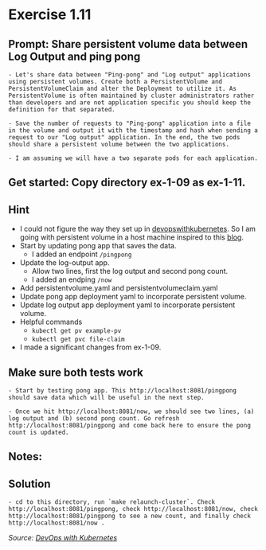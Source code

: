 # Exercise 1.11
## Prompt: Share persistent volume data between Log Output and ping pong
    - Let's share data between "Ping-pong" and "Log output" applications using persistent volumes. Create both a PersistentVolume and PersistentVolumeClaim and alter the Deployment to utilize it. As PersistentVolume is often maintained by cluster administrators rather than developers and are not application specific you should keep the definition for that separated.

    - Save the number of requests to "Ping-pong" application into a file in the volume and output it with the timestamp and hash when sending a request to our "Log output" application. In the end, the two pods should share a persistent volume between the two applications.

    - I am assuming we will have a two separate pods for each application.


## Get started: Copy directory ex-1-09 as ex-1-11.
## Hint
- I could not figure the way they set up in [devopswithkubernetes](https://devopswithkubernetes.com/part-1/4-introduction-to-storage). So I am going with persistent volume in a host machine inspired to this [blog](https://blog.ruanbekker.com/blog/2020/02/21/persistent-volumes-with-k3d-kubernetes/).
- Start by updating pong app that saves the data.
    - I added an endpoint `/pingpong`
- Update the log-output app.
    - Allow two lines, first the log output and second pong count.
    - I added an endping `/now`
- Add persistentvolume.yaml and persistentvolumeclaim.yaml
- Update pong app deployment yaml to incorporate persistent volume.
- Update log output app deployment yaml to incorporate persistent volume.
- Helpful commands
    - `kubectl get pv example-pv`
    - `kubectl get pvc file-claim`
- I made a significant changes from ex-1-09.

## Make sure both tests work
    - Start by testing pong app. This http://localhost:8081/pingpong should save data which will be useful in the next step.

    - Once we hit http://localhost:8081/now, we should see two lines, (a) log output and (b) second pong count. Go refresh http://localhost:8081/pingpong and come back here to ensure the pong count is updated.

## Notes:

## Solution
    - cd to this directory, run `make relaunch-cluster`. Check http://localhost:8081/pingpong, check http://localhost:8081/now, check http://localhost:8081/pingpong to see a new count, and finally check http://localhost:8081/now .

<i>Source: [DevOps with Kubernetes](https://devopswithkubernetes.com/part-1/4-introduction-to-storage)</i>